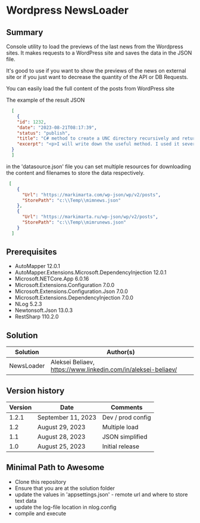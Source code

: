 # Wordpress NewsLoader 

## Summary

Console utility to load the previews of the last news from the Wordpress sites. It makes requests to a WordPress site and saves the data in the JSON file. 

It's good to use if you want to show the previews of the news on external site or if you just want to decrease the quantity of the API or DB Requests.

You can easily load the full content of the posts from WordPress site

The example of the result JSON
```json
  [
    {
    "id": 1232,
    "date": "2023-08-21T08:17:39",
    "status": "publish",
    "title": "C# method to create a UNC directory recursively and return the path",
    "excerpt": "<p>I will write down the useful method. I used it several times and it works good. It&#8217;s C# method to create a UNC directory recursively and return the path.</p>\n"
  }
  ]
```

in the 'datasource.json' file you can set multiple resources for downloading the content and filenames to store the data respectively.
```json
 [
    {
      "Url": "https://markimarta.com/wp-json/wp/v2/posts",
      "StorePath": "c:\\Temp\\mimnews.json"
    },
    {
      "Url": "https://markimarta.ru/wp-json/wp/v2/posts",
      "StorePath": "c:\\Temp\\mimrunews.json"
    }
  ]
```


## Prerequisites
- AutoMapper 12.0.1
- AutoMapper.Extensions.Microsoft.DependencyInjection 12.0.1
- Microsoft.NETCore.App 6.0.16
- Microsoft.Extensions.Configuration 7.0.0
- Microsoft.Extensions.Configuration.Json 7.0.0
- Microsoft.Extensions.DependencyInjection 7.0.0
- NLog 5.2.3
- Newtonsoft.Json 13.0.3
- RestSharp 110.2.0


## Solution

| Solution    | Author(s)                                                     |
| ----------- | ------------------------------------------------------------- |
| NewsLoader  | Aleksei Beliaev, https://www.linkedin.com/in/aleksei-beliaev/ |



## Version history

| Version | Date                | Comments          |
| ------- | ------------------- | ----------------- |
| 1.2.1   | September 11, 2023  | Dev / prod config |
| 1.2     | August 29, 2023     | Multiple load     |
| 1.1     | August 28, 2023     | JSON simplified   |
| 1.0     | August 25, 2023     | Initial release   |


## Minimal Path to Awesome

- Clone this repository
- Ensure that you are at the solution folder
- update the values in 'appsettings.json' - remote url and where to store text data
- update the log-file location in nlog.config
- compile and execute

